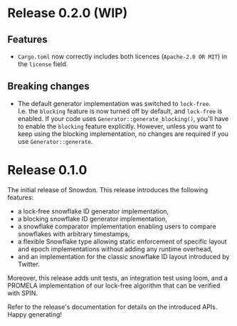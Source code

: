 # Release 0.2.0 (WIP)

## Features

- `Cargo.toml` now correctly includes both licences (`Apache-2.0 OR MIT`) in the `license` field.

## Breaking changes

- The default generator implementation was switched to `lock-free`.</br>
  I.e. the `blocking` feature is now turned off by default, and `lock-free` is enabled. If your code uses
  `Generator::generate_blocking()`, you'll have to enable the `blocking` feature explicitly. However, unless you want to
  keep using the blocking implementation, no changes are required if you use `Generator::generate`.

# Release 0.1.0

The initial release of Snowdon. This release introduces the following features:

- a lock-free snowflake ID generator implementation,
- a blocking snowflake ID generator implementation,
- a snowflake comparator implementation enabling users to compare snowflakes with arbitrary timestamps,
- a flexible Snowflake type allowing static enforcement of specific layout and epoch implementations without adding any
  runtime overhead,
- and an implementation for the classic snowflake ID layout introduced by Twitter.

Moreover, this release adds unit tests, an integration test using loom, and a PROMELA implementation of our lock-free
algorithm that can be verified with SPIN.

Refer to the release's documentation for details on the introduced APIs. Happy generating!